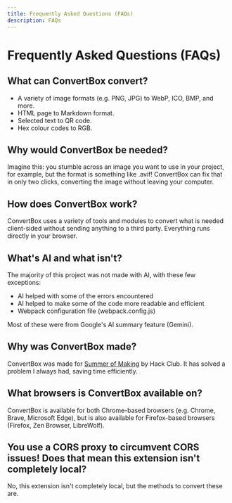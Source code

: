 ```yaml
---
title: Frequently Asked Questions (FAQs)
description: FAQs
---
```

# Frequently Asked Questions (FAQs)
## What can ConvertBox convert?
- A variety of image formats (e.g. PNG, JPG) to WebP, ICO, BMP, and more.
- HTML page to Markdown format.
- Selected text to QR code.
- Hex colour codes to RGB.

## Why would ConvertBox be needed?
Imagine this: you stumble across an image you want to use in your project, for example, but the format is something like .avif! ConvertBox can fix that in only two clicks, converting the image without leaving your computer.

## How does ConvertBox work?
ConvertBox uses a variety of tools and modules to convert what is needed client-sided without sending anything to a third party. Everything runs directly in your browser.

## What's AI and what isn't?
The majority of this project was not made with AI, with these few exceptions:
- AI helped with some of the errors encountered
- AI helped to make some of the code more readable and efficient
- Webpack configuration file (webpack.config.js)

Most of these were from Google's AI summary feature (Gemini).

## Why was ConvertBox made?
ConvertBox was made for [Summer of Making](https://summer.hackclub.com/projects/2390) by Hack Club. It has solved a problem I always had, saving time efficiently.

## What browsers is ConvertBox available on?
ConvertBox is available for both Chrome-based browsers (e.g. Chrome, Brave, Microsoft Edge), but is also available for Firefox-based browsers (Firefox, Zen Browser, LibreWolf).

## You use a CORS proxy to circumvent CORS issues! Does that mean this extension isn't completely local?
No, this extension isn't completely local, but the methods to convert these are.
